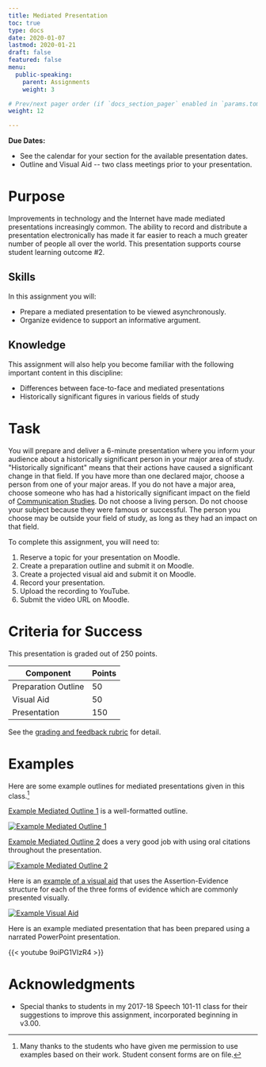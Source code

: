 ```yaml
---
title: Mediated Presentation
toc: true
type: docs
date: 2020-01-07
lastmod: 2020-01-21
draft: false
featured: false
menu:
  public-speaking:
    parent: Assignments
    weight: 3

# Prev/next pager order (if `docs_section_pager` enabled in `params.toml`)
weight: 12

---
```


**Due Dates:**

  * See the calendar for your section for the available presentation dates.
  * Outline and Visual Aid -- two class meetings prior to your presentation.

Purpose
=======

Improvements in technology and the Internet have made mediated presentations increasingly common.
The ability to record and distribute a presentation electronically has made it far easier to reach a much greater number of people all over the world.
This presentation supports course student learning outcome #2.

Skills
------

In this assignment you will:

* Prepare a mediated presentation to be viewed asynchronously.
* Organize evidence to support an informative argument.

Knowledge
---------

This assignment will also help you become familiar with the following important content in this discipline:

* Differences between face-to-face and mediated presentations
* Historically significant figures in various fields of study

Task
====

You will prepare and deliver a 6-minute presentation where you inform your audience about a historically significant person in your major area of study.
"Historically significant" means that their actions have caused a significant change in that field.
If you have more than one declared major, choose a person from one of your major areas.
If you do not have a major area, choose someone who has had a historically significant impact on the field of [Communication Studies](https://en.wikipedia.org/wiki/Communication_studies).
Do not choose a living person.
Do not choose your subject because they were famous or successful.
The person you choose may be outside your field of study, as long as they had an impact on that field.

To complete this assignment, you will need to:

1. Reserve a topic for your presentation on Moodle.
2. Create a preparation outline and submit it on Moodle.
3. Create a projected visual aid and submit it on Moodle.
4. Record your presentation.
5. Upload the recording to YouTube.
6. Submit the video URL on Moodle.

Criteria for Success
====================

This presentation is graded out of 250 points.

Component           | Points
--------------------|-------
Preparation Outline | 50
Visual Aid          | 50
Presentation        | 150

See the [grading and feedback rubric][prepared-rubric] for detail.

[prepared-rubric]: /course/public-speaking/handout/prepared-presentation-rubric.pdf

Examples
========

Here are some example outlines for mediated presentations given in this class.[^student-permission]

[Example Mediated Outline 1](/course/public-speaking/assignment/mediated-outline-example-1.docx) is a well-formatted outline.

[![Example Mediated Outline 1](/img/course/mediated-outline-example-1.PNG)](/course/public-speaking/assignment/mediated-outline-example-1.docx)

[Example Mediated Outline 2](/course/public-speaking/assignment/mediated-outline-example-2.docx) does a very good job with using oral citations throughout the presentation.

[![Example Mediated Outline 2](/img/course/mediated-outline-example-2.PNG)](/course/public-speaking/assignment/mediated-outline-example-2.docx)

Here is an [example of a visual aid](/course/public-speaking/visual-aid/example-visual-aid.pptx) that uses the Assertion-Evidence structure for each of the three forms of evidence which are commonly presented visually.

[![Example Visual
Aid](/img/course/example-visual-aid.PNG)](/course/public-speaking/visual-aid/example-visual-aid.pptx)

Here is an example mediated presentation that has been prepared using a narrated PowerPoint presentation.

{{< youtube 9oiPG1VIzR4 >}}

Acknowledgments
===============

* Special thanks to students in my 2017-18 Speech 101-11 class for their suggestions to improve this assignment, incorporated beginning in v3.00.

[^student-permission]: Many thanks to the students who have given me permission to use examples based on their work. Student consent forms are on file.

<!-- Previous Versions:

   v#   | Date       | Modifications
  ------|------------|:--------------
  v5.01 | 2020-01-21 | Minor corrections
  v5.00 | 2020-01-07 | Switched formatting for better transparency.
  v4.00 | 2019-10-11 | new grading rubrics
  v3.03 | 2019-08-08 | Changes for Hugo compatibility, integrated and updated rubrics
  v3.02 | 2018-01-16 | moved presentation specific components to standalone assignment
  v3.01 | 2017-10-24 | Fixed link to graded PowerPoint assignment
  v3.00 | 2017-10-10 | Changed assignment to focus on major.
  v2.03 | 2017-10-03 | Added text for choosing a topic
  v2.02 | 2017-09-20 | Minor formatting fixes
  v2.01 | 2017-09-12 | Added link to preparation outline assignment and example outlines
  v2.00 | 2017-08-15 | Transitioned to star system.
  v1.02 |          - | Added example
  v1.01 |          - | spell check :-)
  v1.00 |          - | New assignment format, more restrictions, moved to first assignment
  v0.02 |          - | Formatting, wording, link for reflection paper
  v0.01 |          - | changes for speech 101
  v0.00 |          - | Initial version

-->
